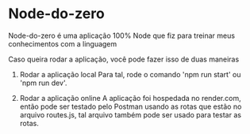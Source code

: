 # Node-do-zero

Node-do-zero é uma aplicação 100% Node que fiz para treinar meus conhecimentos com a linguagem

Caso queira rodar a aplicação, você pode fazer isso de duas maneiras

1. Rodar a aplicação local
   Para tal, rode o comando 'npm run start' ou 'npm run dev'.

2. Rodar a aplicação online
   A aplicação foi hospedada no render.com, então pode ser testado pelo Postman usando as rotas que estão no arquivo routes.js, tal arquivo também pode ser usado para testar as rotas.
